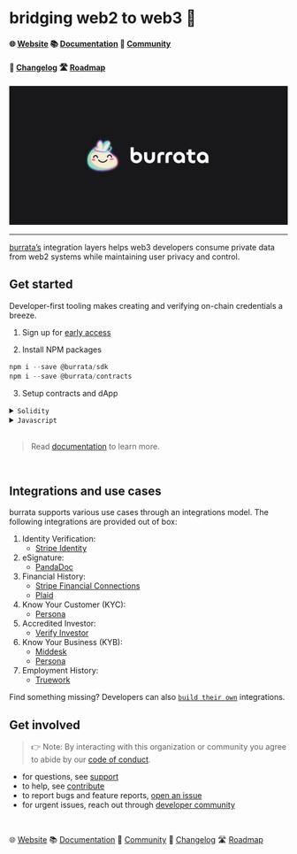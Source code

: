 # bridging web2 to web3 🧀

#### 🌐 [Website](https://www.burrata.xyz)    📚 [Documentation](https://docs.burrata.xyz)    💬 [Community](https://t.me/+vvN1naUaBbZlMDgx)
#### 📝 [Changelog](https://docs.burrata.xyz/changelog)    🛣 [Roadmap](https://github.com/orgs/burrata-labs/projects/3)

[![](https://raw.githubusercontent.com/burrata-labs/.github/main/assets/gh-banner.png)](https://github.com/orgs/burrata-labs/)

---
[burrata’s](https://www.burrata.xyz) integration layers helps web3 developers consume private data from web2 systems while maintaining user privacy and control.


## Get started

Developer-first tooling makes creating and verifying on-chain credentials a breeze.

1. Sign up for [early access](https://www.burrata.xyz)

2. Install NPM packages

```js
npm i --save @burrata/sdk
npm i --save @burrata/contracts
```

3. Setup contracts and dApp

<details>
<summary><code>Solidity</code></summary>

```solidity
import "@burrata/contracts/deployment/testnet.sol";

function your_function(bytes calldata burrataData) {
  BurrataClaims.check(
    keccak256("soulnoun.cip"),
    burrataData
  );
}
```
</details>

<details>
<summary><code>Javascript</code></summary>

```js
import { initialize as burrataInit } from '@burrata/sdk.ethers';
import { useState, useCallback } from 'react';

const BURRATA_ENV = process.env.REACT_APP_BURRATA_ENV;

export const useBurrata = () => {
    const [connected, setConnected] = useState(false);

    const connectBurrata: (account: string, signer: any) => Promise<any> = useCallback(
    async (account: string, signer: any) => {
        try {
        const res = await burrataInit({
            account,
            provider: signer.provider,
            info: {
            name: 'SoulNoun',
            logoUrl: 'https://openseauserdata.com/files/605b971d4feefc10a91ce4d1f0cfcd8f.svg',
            },
            environment: BURRATA_ENV,
        });

        setConnected(true);
        return res;
        } catch (error) {
        return error;
        }
    },
    [],
    );

    return [connected, connectBurrata];
};
```

</details>

<br/>

> Read [documentation](https://docs.burrata.xyz) to learn more.

<br/>

## Integrations and use cases

burrata supports various use cases through an integrations model. The following integrations are provided out of box:

1. Identity Verification:
    - [Stripe Identity](https://docs.burrata.xyz)
2. eSignature:
    - [PandaDoc](https://docs.burrata.xyz)
3.  Financial History:
    - [Stripe Financial Connections](https://github.com/orgs/burrata-labs/projects/3/views/1)
    - [Plaid](https://github.com/orgs/burrata-labs/projects/3/views/1)
4. Know Your Customer (KYC):
    - [Persona](https://docs.burrata.xyz)
5. Accredited Investor:
    - [Verify Investor](https://docs.burrata.xyz)
6. Know Your Business (KYB):
    - [Middesk](https://github.com/orgs/burrata-labs/projects/3/views/1)
    - [Persona](https://github.com/orgs/burrata-labs/projects/3/views/1)
7. Employment History:
    - [Truework](https://github.com/orgs/burrata-labs/projects/3/views/1)

Find something missing? Developers can also [`build their own`](https://github.com/orgs/burrata-labs/projects/3/views/1) integrations.


## Get involved

> 👉 Note: By interacting with this organization or community you agree to abide by our [code of conduct](https://github.com/burrata-labs/.github/blob/main/code-of-conduct.md).

* for questions, see [support](https://github.com/burrata-labs/.github/blob/main/support.md)
* to help, see [contribute](https://github.com/burrata-labs/.github/blob/main/contributing.md)
* to report bugs and feature reports, [open an issue]()
* for urgent issues, reach out through [developer community](https://t.me/+vvN1naUaBbZlMDgx)

<br/>

 🌐 [Website](https://www.burrata.xyz)    📚 [Documentation](https://docs.burrata.xyz)    💬 [Community](https://t.me/+vvN1naUaBbZlMDgx)    📝 [Changelog](https://docs.burrata.xyz/changelog)    🛣 [Roadmap](https://github.com/orgs/burrata-labs/projects/3)